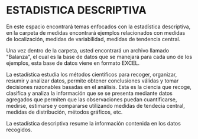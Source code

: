 # ESTADISTICA DESCRIPTIVA
En este espacio encontrará temas enfocados con la estadística descriptiva, en la carpeta de medidas encontrará ejemplos relacionados con medidas de localización, medidas de variabilidad, medidas de tendencia central.

Una vez dentro de la carpeta, usted encontrará un archivo llamado "Balanza", el cual es la base de datos que se manejará para cada uno de los ejemplos, esta base de datos viene en formato EXCEL.

La estadística estudia los métodos científicos para recoger, organizar, resumir y analizar datos, permite obtener conclusiones válidas y tomar decisiones razonables basadas en el análisis. Esta es la ciencia que recoge, clasifica y analiza la información que se se presenta mediante datos agregados que permiten que las observaciones puedan cuantificarse, medirse, estimarse y compararse utilizando medidas de tendecia central, medidas de distribución, métodos gráficos, etc. 

La estadística descriptiva resume la información contenida en los datos recogidos.
